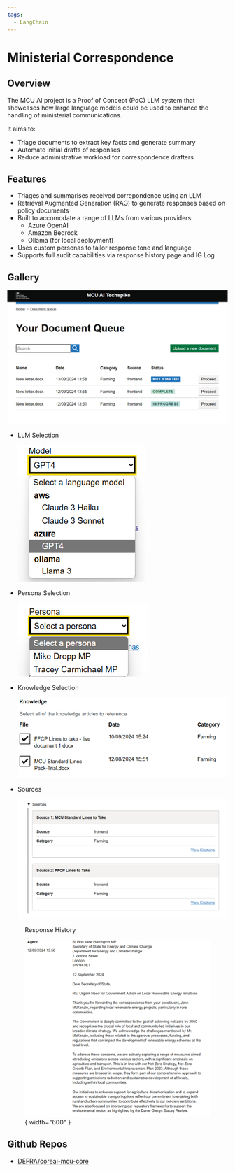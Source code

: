 ```yaml
---
tags:
  - LangChain
---
```


# Ministerial Correspondence

## Overview

The MCU AI project is a Proof of Concept (PoC) LLM system that showcases how large language models could be used to enhance the handling of ministerial communications. 

It aims to:

- Triage documents to extract key facts and generate summary
- Automate initial drafts of responses
- Reduce administrative workload for correspondence drafters



## Features

- Triages and summarises received correpondence using an LLM
- Retrieval Augmented Generation (RAG) to generate responses based on policy documents
- Built to accomodate a range of LLMs from various providers:
    - Azure OpenAI
    - Amazon Bedrock
    - Ollama (for local deployment)
- Uses custom personas to tailor response tone and language
- Supports full audit capabilities via response history page and IG Log

## Gallery

![image](../images/projects/mcu/document-queue.png)

<div class="grid cards" markdown>

-   LLM Selection

    ![image](../images/projects/mcu/select-model.png)

-   Persona Selection

    ![image](../images/projects/mcu/select-persona.png)

</div>

<div class="grid cards" markdown>

-   Knowledge Selection

    ![image](../images/projects/mcu/select-knowledge.png)

</div>

<div class="grid cards" markdown>

-   Sources

    ![image](../images/projects/mcu/sources.png)

</div>

<figure markdown="span">

  <figcaption>Response History</figcaption>

  ![image](../images/projects/mcu/agent-response.png){ width="600" }

</figure>



## Github Repos

- [DEFRA/coreai-mcu-core](https://github.com/DEFRA/coreai-mcu-core)
